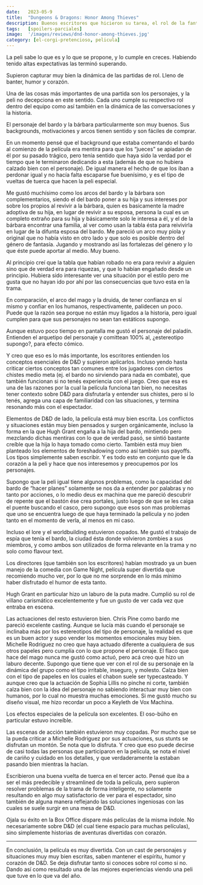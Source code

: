 ```yaml
---
date:   2023-05-9
title:  "Dungeons & Dragons: Honor Among Thieves"
description: Buenos escritores que hicieron su tarea, el rol de la fantasía en el medio, y la adaptación más fiel de D&D hasta la fecha.
tags:   [spoilers-parciales]
image:  '/images/reviews/dnd-honor-among-thieves.jpg'
category: [el-corgi-pretencioso, pelicula]
---
```

La peli sabe lo que es y lo que se propone, y lo cumple en creces. Habiendo tenido altas expectativas las terminó superando.

Supieron capturar muy bien la dinámica de las partidas de rol. Lleno de banter, humor y corazón.

Una de las cosas más importantes de una partida son los personajes, y la peli no decepciona en este sentido. Cada uno cumple su respectivo rol dentro del equipo como así también en la dinámica de las conversaciones y la historia.

El personaje del bardo y la bárbara particularmente son muy buenos. Sus backgrounds, motivaciones y arcos tienen sentido y son fáciles de comprar.

En un momento pensé que el background que estaba comentando el bardo al comienzo de la película era mentira para que los “jueces” se apiadan de él por su pasado trágico, pero tenía sentido que haya sido la verdad por el tiempo que le terminaron dedicando a esta (además de que no hubiera calzado bien con el personaje). De igual manera el hecho de que <span class="js-spoiler hidden" aria-label="Spoiler" aria-expanded="false" tabindex="0" role="button"> <span aria-hidden="true"> los iban a perdonar igual y no hacía falta escaparse</span></span> fue buenísimo, y es el tipo de vueltas de tuerca que hacen la peli especial.

Me gustó muchísimo como los arcos del bardo y la bárbara son complementarios, siendo el del bardo <span class="js-spoiler hidden" aria-label="Spoiler" aria-expanded="false" tabindex="0" role="button"> <span aria-hidden="true">poner a su hija y sus intereses por sobre los propios al revivir a la bárbara, quien es basicamente la madre adoptiva de su hija, en lugar de revivir a su esposa, persona la cual es un completo extraño para su hija y básicamente solo le interesa a él, y el de la bárbara encontrar una familia, al ver como usan la tabla ésta para reivivirla en lugar de la difunta esposa del bardo</span></span>. Me pareció un arco muy piola y original que no había visto en otro lado y que solo es posible dentro del género de fantasía. Jugando y mostrando así las fortalezas del género y lo que éste puede aportar al medio. Muy bueno.

Al principio creí que <span class="js-spoiler hidden" aria-label="Spoiler" aria-expanded="false" tabindex="0" role="button"> <span aria-hidden="true">la tabla que habían robado no era para revivir a alguien sino que de verdad era para riquezas, y que lo habían engañado desde un principio. Hubiera sido interesante ver una situación por el estilo</span></span> pero me gusta que no hayan ido por ahí por las consecuencias que tuvo esta en la trama.

En comparación, el arco del mago y la druida, <span class="js-spoiler hidden" aria-label="Spoiler" aria-expanded="false" tabindex="0" role="button"> <span aria-hidden="true">de tener confianza en sí mismo y confiar en los humanos, respectivamente</span></span>, palidecen un poco. Puede que la razón sea porque no están muy ligados a la historia, pero igual cumplen para que sus personajes no sean tan estáticos supongo.

Aunque estuvo poco tiempo en pantalla me gustó el personaje del paladín. Entienden el arquetipo del personaje y comittean 100% al, ¿estereotipo supongo?, para efecto cómico.

Y creo que eso es lo más importante, los escritores entienden los conceptos esenciales de D&D y supieron aplicarlos. Incluso yendo hasta criticar ciertos conceptos tan comunes entre los jugadores con ciertos chistes medio meta (ej. <span class="js-spoiler hidden" aria-label="Spoiler" aria-expanded="false" tabindex="0" role="button"> <span aria-hidden="true">el bardo no sirviendo para nada en combate</span></span>), que también funcionan si no tenés experiencia con el juego. Creo que esa es una de las razones por la cual la película funciona tan bien, no necesitas tener contexto sobre D&D para disfrutarla y entender sus chistes, pero si lo tenés, agrega una capa de familiaridad con las situaciones, y termina resonando más con el espectador.

Elementos de D&D de lado, la película está muy bien escrita. Los conflictos y situaciones están muy bien pensados y surgen orgánicamente, incluso la forma en la que Hugh Grant engaña a la hija del bardo, mintiendo pero mezclando dichas mentiras con lo que de verdad pasó, se sintió bastante creíble que la hija lo haya tomado como cierto. También está muy bien planteado los elementos de foreshadowing como así también sus payoffs. Los tipos simplemente saben escribir. Y es todo esto en conjunto que le da corazón a la peli y hace que nos interesemos y preocupemos por los personajes.

Supongo que la peli igual tiene algunos problemas, como la capacidad del bardo de “hacer planes” solamente se nos da a entender por palabras y no tanto por acciones, o lo medio deus ex machina que me pareció <span class="js-spoiler hidden" aria-label="Spoiler" aria-expanded="false" tabindex="0" role="button"> <span aria-hidden="true">descubrir de repente que el bastón ése crea portales, justo luego de que se les caiga el puente buscando el casco</span></span>, pero supongo que esos son mas problemas que uno se encuentra luego de que haya terminado la película y no joden tanto en el momento de verla, al menos en mi caso.

Incluso el lore y el worldbuilding estuvieron copados. Me gustó <span class="js-spoiler hidden" aria-label="Spoiler" aria-expanded="false" tabindex="0" role="button"> <span aria-hidden="true">el trabajo de espía que tenía el bardo, la ciudad ésta donde volvieron zombies a sus miembros</span></span>, y como ambos son utilizados de forma relevante en la trama y no solo como flavour text.

Los directores (que también son los escritores) habían mostrado ya un buen manejo de la comedia con Game Night, película super divertida que recomiendo mucho ver, por lo que no me sorprende en lo más mínimo haber disfrutado el humor de esta tanto.

Hugh Grant en particular hizo un laburo de la puta madre. Cumplió su rol de villano carismático excelentemente y fue un gusto de ver cada vez que entraba en escena.

Las actuaciones del resto estuvieron bien. Chris Pine como bardo me pareció excelente casting. Aunque se lucía más cuando el personaje se inclinaba más por los estereotipos del tipo de personaje, la realidad es que es un buen actor y supo vender los momentos emocionales muy bien. Michelle Rodriguez no creo que haya actuado diferente a cualquiera de sus otros papeles pero cumplía con lo que propone el personaje. El flaco que hace del mago nunca me gustó como actuó, pero acá creo que hizo un laburo decente. Supongo que tiene que ver con el rol de su personaje en la dinámica del grupo como el tipo irritable, inseguro, y molesto. Calza bien con el tipo de papeles en los cuales el chabon suele ser typecasteado. Y aunque creo que la actuación de Sophia Lillis no pinche ni corte, también calza bien con la idea del personaje no sabiendo interactuar muy bien con humanos, por lo cual no muestra muchas emociones. Si me gustó mucho su diseño visual, me hizo recordar un poco a Keyleth de Vox Machina.

Los efectos especiales de la película son excelentes. El oso-búho en particular estuvo increíble.

Las escenas de acción también estuvieron muy copadas. Por mucho que se la pueda criticar a Michelle Rodriguez por sus actuaciones, sus stunts se disfrutan un montón. Se nota que lo disfruta. Y creo que eso puede decirse de casi todas las personas que participaron en la película, se nota el nivel de cariño y cuidado en los detalles, y que verdaderamente la estaban pasando bien mientras la hacían.

Escribieron una buena vuelta de tuerca en el tercer acto. Pensé que iba a ser el más predecible y streamlined de toda la película, pero supieron resolver problemas de la trama de forma inteligente, no solamente resultando en algo muy satisfactorio de ver para el espectador, sino también de alguna manera reflejando las soluciones ingeniosas con las cuales se suele surgir en una mesa de D&D.

Ojala su éxito en la Box Office dispare más películas de la misma índole. No necesariamente sobre D&D (el cual tiene espacio para muchas películas), sino simplemente historias de aventuras divertidas con corazón.

<hr>

En conclusión, la película es muy divertida. Con un cast de personajes y situaciones muy muy bien escritas, saben mantener el espíritu, humor y corazón de D&D. Se deja disfrutar tanto si conoces sobre rol como si no. Dando así como resultado una de las mejores experiencias viendo una peli que tuve en lo que va del año.
